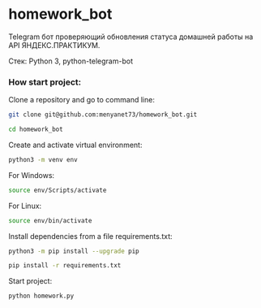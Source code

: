 # homework_bot
Telegram бот проверяющий обновления статуса домашней работы на API ЯНДЕКС.ПРАКТИКУМ.

Стек: Python 3, python-telegram-bot
### How start project:

Clone a repository and go to command line:

```sh
git clone git@github.com:menyanet73/homework_bot.git
```

```sh
cd homework_bot
```

Create and activate virtual environment:

```sh
python3 -m venv env
```
For Windows:
```sh
source env/Scripts/activate  
```
For Linux:
```sh
source env/bin/activate  
```

Install dependencies from a file requirements.txt:

```sh
python3 -m pip install --upgrade pip
```

```sh
pip install -r requirements.txt
```

Start project:

```sh
python homework.py
```
